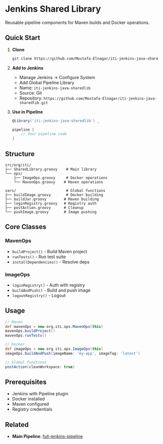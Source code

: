 # Jenkins Shared Library

Reusable pipeline components for Maven builds and Docker operations.

## Quick Start

1. **Clone**
   ```bash
   git clone https://github.com/Mostafa-Elnagar/iti-jenkins-java-sharedlib.git
   ```

2. **Add to Jenkins**
   - Manage Jenkins → Configure System
   - Add Global Pipeline Library
   - Name: `iti-jenkins-java-sharedlib`
   - Source: Git
   - Repository: `https://github.com/Mostafa-Elnagar/iti-jenkins-java-sharedlib.git`

3. **Use in Pipeline**
   ```groovy
   @Library('iti-jenkins-java-sharedlib') _
   
   pipeline {
       // Your pipeline code
   }
   ```

## Structure

```
src/org/iti/
├── SharedLibrary.groovy    # Main library
└── ops/
    ├── ImageOps.groovy     # Docker operations
    └── MavenOps.groovy    # Maven operations

vars/                       # Global functions
├── buildImage.groovy       # Docker building
├── buildJar.groovy        # Maven building
├── loginRegistry.groovy   # Registry auth
├── postAction.groovy      # Cleanup
└── pushImage.groovy       # Image pushing
```

## Core Classes

### MavenOps
- `buildProject()` - Build Maven project
- `runTests()` - Run test suite
- `installDependencies()` - Resolve deps

### ImageOps
- `loginRegistry()` - Auth with registry
- `buildAndPush()` - Build and push image
- `logoutRegistry()` - Logout

## Usage

```groovy
// Maven
def mavenOps = new org.iti.ops.MavenOps(this)
mavenOps.buildProject()
mavenOps.runTests()

// Docker
def imageOps = new org.iti.ops.ImageOps(this)
imageOps.buildAndPush(imageName: 'my-app', imageTag: 'latest')

// Global functions
postAction(cleanWorkspace: true)
```

## Prerequisites

- Jenkins with Pipeline plugin
- Docker installed
- Maven configured
- Registry credentials

## Related

- **Main Pipeline**: [full-jenkins-pipeline](https://github.com/Mostafa-Elnagar/full-jenkins-pipeline)
